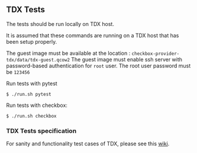 ## TDX Tests

The tests should be run locally on TDX host.

It is assumed that these commands are running on a TDX host
that has been setup properly.

The guest image must be available at the location : `checkbox-provider-tdx/data/tdx-guest.qcow2`
The guest image must enable ssh server with password-based authentication for `root` user.
The root user password must be `123456`

Run tests with pytest

```
$ ./run.sh pytest
```

Run tests with checkbox:

```
$ ./run.sh checkbox
```

### TDX Tests specification

For sanity and functionality test cases of TDX, please see this [wiki](https://github.com/intel/tdx/wiki/Tests).  

